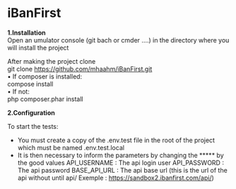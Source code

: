 # iBanFirst
**1.Installation** <br>
Open an umulator console (git bach or cmder ....)
in the directory where you will install the project

After making the project clone <br>
git clone https://github.com/mhaahm/iBanFirst.git <br>
•	If composer is installed: <br>
      compose install <br>
•	If not: <br>
      php composer.phar install

**2.Configuration**

To start the tests:
 - You must create a copy of the .env.test file in the root of the project which must be named .env.test.local
 - It is then necessary to inform the parameters by changing the ***** by the good values
    API_USERNAME : The api login user
    API_PASSWORD : The api password
    BASE_API_URL : The api base url (this is the url of the api without until api/ Exemple : https://sandbox2.ibanfirst.com/api/)


